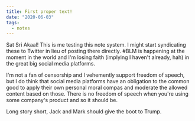 ```yaml
---
title: First proper text!
date: "2020-06-03"
tags:
  - notes
---
```


Sat Sri Akaal! This is me testing this note system. I might start syndicating these to Twitter in lieu of posting there directly. #BLM is happening at the moment in the world and I'm losing faith (implying I haven't already, hah) in the great big social media platforms.

I'm not a fan of censorship and I vehemently support freedom of speech, but I do think that social media platforms have an obligation to the common good to apply their own personal moral compas and moderate the allowed content based on those. There is no freedom of speech when you're using some company's product and so it should be.

Long story short, Jack and Mark should give the boot to Trump.
